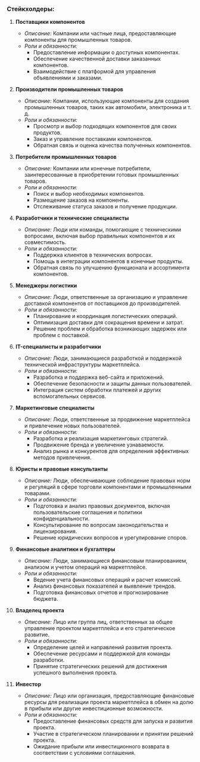 ### Стейкхолдеры:

1. **Поставщики компонентов**
    - *Описание:* Компании или частные лица, предоставляющие компоненты для промышленных товаров.
    - *Роли и обязанности:*
        - Предоставление информации о доступных компонентах.
        - Обеспечение качественной доставки заказанных компонентов.
        - Взаимодействие с платформой для управления объявлениями и заказами.

2. **Производители промышленных товаров**
    - *Описание:* Компании, использующие компоненты для создания промышленных товаров, таких как автомобили, электроника
      и т. д.
    - *Роли и обязанности:*
        - Просмотр и выбор подходящих компонентов для своих продуктов.
        - Заказ и управление поставками компонентов.
        - Обратная связь и оценка качества полученных компонентов.

3. **Потребители промышленных товаров**
    - *Описание:* Компании или конечные потребители, заинтересованные в приобретении готовых промышленных товаров.
    - *Роли и обязанности:*
        - Поиск и выбор необходимых компонентов.
        - Размещение заказов на компоненты.
        - Отслеживание статуса заказов и получение продукции.

4. **Разработчики и технические специалисты**
    - *Описание:* Люди или команды, помогающие с техническими вопросами, включая выбор правильных компонентов и их
      совместимость.
    - *Роли и обязанности:*
        - Поддержка клиентов в технических вопросах.
        - Помощь в интеграции компонентов в конечные продукты.
        - Обратная связь по улучшению функционала и ассортимента компонентов.

5. **Менеджеры логистики**
    - *Описание:* Люди, ответственные за организацию и управление доставкой компонентов от поставщиков до
      производителей.
    - *Роли и обязанности:*
        - Планирование и координация логистических операций.
        - Оптимизация доставки для сокращения времени и затрат.
        - Решение проблем и обработка возникающих задержек или проблем с поставкой.

6. **IT-специалисты и разработчики**
    - *Описание:* Люди, занимающиеся разработкой и поддержкой технической инфраструктуры маркетплейса.
    - *Роли и обязанности:*
        - Разработка и поддержка веб-сайта и приложений.
        - Обеспечение безопасности и защиты данных пользователей.
        - Интеграция систем обработки платежей и других вспомогательных сервисов.

7. **Маркетинговые специалисты**
    - *Описание:* Люди, ответственные за продвижение маркетплейса и привлечение новых пользователей.
    - *Роли и обязанности:*
        - Разработка и реализация маркетинговых стратегий.
        - Продвижение бренда и увеличение узнаваемости.
        - Анализ рынка и конкурентов для определения эффективных методов привлечения.

8. **Юристы и правовые консультанты**
    - *Описание:* Люди, обеспечивающие соблюдение правовых норм и регуляций в сфере торговли компонентами и
      промышленными товарами.
    - *Роли и обязанности:*
        - Подготовка и анализ правовых документов, включая пользовательские соглашения и политики конфиденциальности.
        - Консультирование по вопросам законодательства и лицензирования.
        - Решение юридических вопросов и урегулирование споров.

9. **Финансовые аналитики и бухгалтеры**
    - *Описание:* Люди, занимающиеся финансовым планированием, анализом и учетом операций на маркетплейсе.
    - *Роли и обязанности:*
        - Ведение учета финансовых операций и расчет комиссий.
        - Анализ финансовых показателей и выявление трендов.
        - Подготовка финансовых отчетов и прогнозирование бюджета.

10. **Владелец проекта**
    - *Описание:* Лицо или группа лиц, ответственных за общее управление проектом маркетплейса и его стратегическое
      развитие.
    - *Роли и обязанности:*
        - Определение целей и направлений развития проекта.
        - Обеспечение ресурсами и поддержкой для команды разработки.
        - Принятие стратегических решений для достижения успешного выполнения проекта.

11. **Инвестор**
    - *Описание:* Лицо или организация, предоставляющие финансовые ресурсы для реализации проекта маркетплейса в обмен
      на долю в прибыли или другие инвестиционные возможности.
    - *Роли и обязанности:*
        - Предоставление финансовых средств для запуска и развития проекта.
        - Участие в стратегическом планировании и принятии решений проекта.
        - Ожидание прибыли или инвестиционного возврата в соответствии с условиями соглашения.
